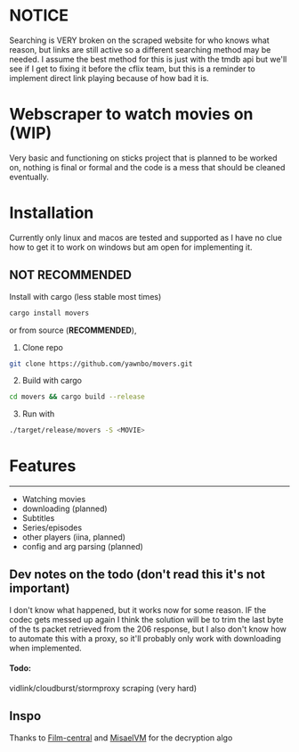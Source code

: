 # NOTICE
Searching is VERY broken on the scraped website for who knows what reason, but links are still active so a different searching method may be needed. I assume the best method for this is just with the tmdb api but we'll see if I get to fixing it before the cflix team, but this is a reminder to implement direct link playing because of how bad it is.
# Webscraper to watch movies on (WIP)
Very basic and functioning on sticks project that is planned to be worked on, nothing is final or formal and the code is a mess that should be cleaned eventually.

# Installation
Currently only linux and macos are tested and supported as I have no clue how to get it to work on windows but am open for implementing it.

## NOT RECOMMENDED 

Install with cargo (less stable most times)
```bash
cargo install movers
```
or from source (**RECOMMENDED**),  
1. Clone repo
```bash
git clone https://github.com/yawnbo/movers.git
```
2. Build with cargo
```bash
cd movers && cargo build --release
```
3. Run with 
```bash
./target/release/movers -S <MOVIE>
```

# Features
---
- Watching movies
- downloading (planned)
- Subtitles
- Series/episodes
- other players (iina, planned)
- config and arg parsing (planned)

## Dev notes on the todo (don't read this it's not important)
I don't know what happened, but it works now for some reason. IF the codec gets messed up again I think the solution will be to trim the last byte of the ts packet retrieved from the 206 response, but I also don't know how to automate this with a proxy, so it'll probably only work with downloading when implemented. 
#### Todo:
vidlink/cloudburst/stormproxy scraping (very hard)
## Inspo
Thanks to [Film-central](https://github.com/JDALab/film-central) and [MisaelVM](https://github.com/MisaelVM) for the decryption algo

